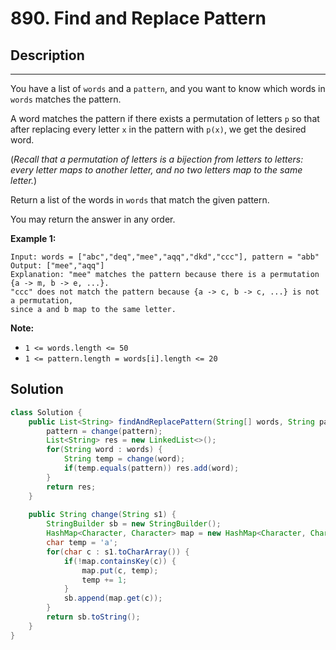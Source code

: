 # 890. Find and Replace Pattern

## Description

------

You have a list of `words` and a `pattern`, and you want to know which words in `words` matches the pattern.

A word matches the pattern if there exists a permutation of letters `p` so that after replacing every letter `x` in the pattern with `p(x)`, we get the desired word.

(*Recall that a permutation of letters is a bijection from letters to letters: every letter maps to another letter, and no two letters map to the same letter.*)

Return a list of the words in `words` that match the given pattern. 

You may return the answer in any order.

 

**Example 1:**

```
Input: words = ["abc","deq","mee","aqq","dkd","ccc"], pattern = "abb"
Output: ["mee","aqq"]
Explanation: "mee" matches the pattern because there is a permutation {a -> m, b -> e, ...}. 
"ccc" does not match the pattern because {a -> c, b -> c, ...} is not a permutation,
since a and b map to the same letter.
```

 

**Note:**

- `1 <= words.length <= 50`
- `1 <= pattern.length = words[i].length <= 20`



## Solution

```java
class Solution {
    public List<String> findAndReplacePattern(String[] words, String pattern) {
        pattern = change(pattern);
        List<String> res = new LinkedList<>();
        for(String word : words) {
            String temp = change(word);
            if(temp.equals(pattern)) res.add(word);
        }
        return res;
    }
    
    public String change(String s1) {
        StringBuilder sb = new StringBuilder();
        HashMap<Character, Character> map = new HashMap<Character, Character>();
        char temp = 'a';
        for(char c : s1.toCharArray()) {
            if(!map.containsKey(c)) {
                map.put(c, temp);
                temp += 1;
            }
            sb.append(map.get(c));
        }
        return sb.toString();
    }
}
```

